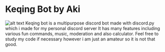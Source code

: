 # Keqing Bot by Aki
![alt text](https://cdn.discordapp.com/attachments/603803497871441921/900787377696571462/130256173_196916332044367_1228585580782993887_n.png)
Keqing bot is a multipurpose discord bot made with discord.py which i made for my personal discord server
It has many features including various fun commands, music, moderation and also calculator.
Feel free to study my code if necessary however i am just an amateur so it is not that good. 
